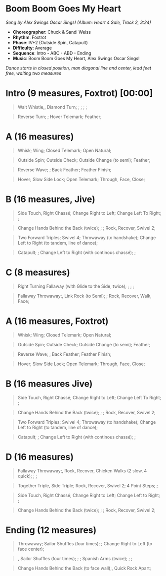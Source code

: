 # Boom Boom Goes My Heart
*Song by Alex Swings Oscar Sings! (Album: Heart 4 Sale, Track 2, 3:24)*

* **Choreographer**: Chuck & Sandi Weiss
* **Rhythm**: Foxtrot
* **Phase**: IV+2 (Outside Spin, Catapult)
* **Difficulty**: Average
* **Sequence**: Intro - ABC - ABD - Ending
* **Music**: Boom Boom Goes My Heart, Alex Swings Oscar Sings!

*Dance starts in closed position, man diagonal line and center, lead feet free, waiting two measures*

# Intro (9 measures, Foxtrot) [00:00]

> Wait Whistle,, Diamond Turn; ; ; ; ;

> Reverse Turn; ; Hover Telemark; Feather;

# A (16 measures)

> Whisk; Wing; Closed Telemark; Open Natural;

> Outside Spin; Outside Check; Outside Change (to semi); Feather;

> Reverse Wave; ; Back Feather; Feather Finish;

> Hover; Slow Side Lock; Open Telemark; Through, Face, Close;

# B (16 measures, Jive)

> Side Touch, Right Chassé; Change Right to Left; Change Left To Right; ;

> Change Hands Behind the Back (twice); ; ; Rock, Recover, Swivel 2;

> Two Forward Triples; Swivel 4; Throwaway (to handshake); Change Left to Right (to tandem, line of dance);

> Catapult; ; Change Left to Right (with continous chassé); ;

# C (8 measures)

> Right Turning Fallaway (with Glide to the Side, twice); ; ; ;

> Fallaway Throwaway;, Link Rock (to Semi); ; Rock, Recover, Walk, Face;

# A (16 measures, Foxtrot)

> Whisk; Wing; Closed Telemark; Open Natural;

> Outside Spin; Outside Check; Outside Change (to semi); Feather;

> Reverse Wave; ; Back Feather; Feather Finish;

> Hover; Slow Side Lock; Open Telemark; Through, Face, Close;

# B (16 measures Jive)

> Side Touch, Right Chassé; Change Right to Left; Change Left To Right; ;

> Change Hands Behind the Back (twice); ; ; Rock, Recover, Swivel 2;

> Two Forward Triples; Swivel 4; Throwaway (to handshake); Change Left to Right (to tandem, line of dance);

> Catapult; ; Change Left to Right (with continous chassé); ;

# D (16 measures)

> Fallaway Throwaway;, Rock, Recover, Chicken Walks (2 slow, 4 quick); ; ;

> Together Triple, Side Triple; Rock, Recover, Swivel 2; 4 Point Steps; ;

> Side Touch, Right Chassé; Change Right to Left; Change Left to Right; ;

> Change Hands Behind the Back (twice); ; ; Rock, Recover, Swivel 2;

# Ending (12 measures)

> Throwaway; Sailor Shuffles (four times); ; Change Right to Left (to face center);

> , Sailor Shuffles (four times); ; ; Spanish Arms (twice); ; ;

> Change Hands Behind the Back (to face wall);, Quick Rock Apart;

